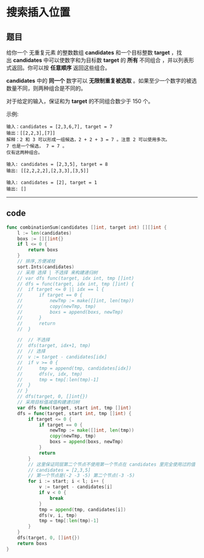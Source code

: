 # 搜索插入位置

## 题目

给你一个 无重复元素 的整数数组 **candidates** 和一个目标整数 **target** ，找出 **candidates** 中可以使数字和为目标数 **target** 的 **所有** 不同组合 ，并以列表形式返回。你可以按 **任意顺序** 返回这些组合。

**candidates** 中的 **同一个** 数字可以 **无限制重复被选取** 。如果至少一个数字的被选数量不同，则两种组合是不同的。

对于给定的输入，保证和为 **target** 的不同组合数少于 150 个。

示例:

```text
输入：candidates = [2,3,6,7], target = 7
输出：[[2,2,3],[7]]
解释：2 和 3 可以形成一组候选，2 + 2 + 3 = 7 。注意 2 可以使用多次。
7 也是一个候选， 7 = 7 。
仅有这两种组合。

输入: candidates = [2,3,5], target = 8
输出: [[2,2,2,2],[2,3,3],[3,5]]

输入: candidates = [2], target = 1
输出: []
```

---

## code

```go
func combinationSum(candidates []int, target int) [][]int {
	l := len(candidates)
	boxs := [][]int{}
	if l <= 0 {
		return boxs
	}
	// 排序,方便减枝
	sort.Ints(candidates)
	// 采用 选择 | 不选择 来构建递归树
	// var dfs func(target, idx int, tmp []int)
	// dfs = func(target, idx int, tmp []int) {
	// 	if target <= 0 || idx == l {
	// 		if target == 0 {
	// 			newTmp := make([]int, len(tmp))
	// 			copy(newTmp, tmp)
	// 			boxs = append(boxs, newTmp)
	// 		}
	// 		return
	// 	}

	// 	// 不选择
	// 	dfs(target, idx+1, tmp)
	// 	// 选择
	// 	v := target - candidates[idx]
	// 	if v >= 0 {
	// 		tmp = append(tmp, candidates[idx])
	// 		dfs(v, idx, tmp)
	// 		tmp = tmp[:len(tmp)-1]
	// 	}
	// }
	// dfs(target, 0, []int{})
	// 采用目标值减值构建递归树
	var dfs func(target, start int, tmp []int)
	dfs = func(target, start int, tmp []int) {
		if target <= 0 {
			if target == 0 {
				newTmp := make([]int, len(tmp))
				copy(newTmp, tmp)
				boxs = append(boxs, newTmp)
			}
			return
		}
		// 这里保证同层第二个节点不使用第一个节点在 candidates 里完全使用过的值
		// candidates = [2,3,5]
		// 第一个节点是(-2 -3 -5) 第二个节点(-3 -5)
		for i := start; i < l; i++ {
			v := target - candidates[i]
			if v < 0 {
				break
			}
			tmp = append(tmp, candidates[i])
			dfs(v, i, tmp)
			tmp = tmp[:len(tmp)-1]
		}
	}
	dfs(target, 0, []int{})
	return boxs
}
```
